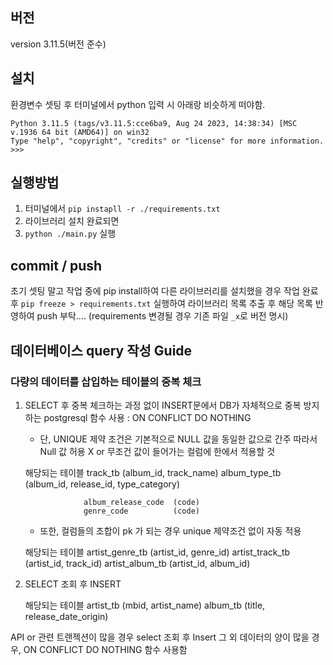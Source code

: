 ## 버전
version 3.11.5(버전 준수)

## 설치 
환경변수 셋팅 후 터미널에서 python 입력 시 아래랑 비슷하게 떠야함.

```shell
Python 3.11.5 (tags/v3.11.5:cce6ba9, Aug 24 2023, 14:38:34) [MSC v.1936 64 bit (AMD64)] on win32
Type "help", "copyright", "credits" or "license" for more information.
>>>
```

## 실행방법
1. 터미널에서 `pip instapll -r ./requirements.txt`
2. 라이브러리 설치 완료되면
3. `python ./main.py` 실행

## commit / push
초기 셋팅 말고 작업 중에 pip install하여 다른 라이브러리를 설치했을 경우 작업 완료 후 `pip freeze > requirements.txt` 실행하여 라이브러리 목록 추출 후 해당 목록 반영하여 push 부탁.... (requirements 변경될 경우 기존 파일 `_x`로 버전 명시)



## 데이터베이스 query 작성 Guide

### 다량의 데이터를 삽입하는 테이블의 중복 체크

1. SELECT 후 중복 체크하는 과정 없이 INSERT문에서 DB가 자체적으로 중복 방지하는 postgresql 함수 사용
: ON CONFLICT DO NOTHING

    * 단, UNIQUE 제약 조건은 기본적으로 NULL 값을 동일한 값으로 간주
    따라서 Null 값 허용 X or 무조건 값이 들어가는 컬럼에 한에서 적용할 것
    
    해당되는 테이블     track_tb        (album_id, track_name)
                    album_type_tb   (album_id, release_id, type_category)
                    
                    album_release_code  (code)
                    genre_code          (code)
                    

    * 또한, 
    컬럼들의 조합이 pk 가 되는 경우 unique 제약조건 없이 자동 적용
    
    해당되는 테이블     artist_genre_tb (artist_id, genre_id)
                    artist_track_tb (artist_id, track_id)
                    artist_album_tb (artist_id, album_id)


2. SELECT 조회 후 INSERT

    해당되는 테이블     artist_tb       (mbid, artist_name)
                    album_tb        (title, release_date_origin)


API or 관련 트랜젝션이 많을 경우 select 조회 후 Insert
그 외 데이터의 양이 많을 경우, ON CONFLICT DO NOTHING 함수 사용함
